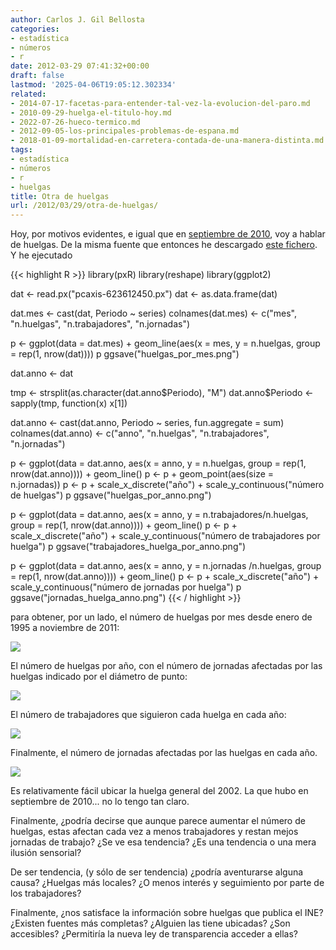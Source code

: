 ```yaml
---
author: Carlos J. Gil Bellosta
categories:
- estadística
- números
- r
date: 2012-03-29 07:41:32+00:00
draft: false
lastmod: '2025-04-06T19:05:12.302334'
related:
- 2014-07-17-facetas-para-entender-tal-vez-la-evolucion-del-paro.md
- 2010-09-29-huelga-el-titulo-hoy.md
- 2022-07-26-hueco-termico.md
- 2012-09-05-los-principales-problemas-de-espana.md
- 2018-01-09-mortalidad-en-carretera-contada-de-una-manera-distinta.md
tags:
- estadística
- números
- r
- huelgas
title: Otra de huelgas
url: /2012/03/29/otra-de-huelgas/
---
```


Hoy, por motivos evidentes, e igual que en [septiembre de 2010](https://datanalytics.com/2010/09/29/huelga-el-titulo-hoy/), voy a hablar de huelgas. De la misma fuente que entonces he descargado [este fichero](/uploads/pcaxis-623612450.px). Y he ejecutado

{{< highlight R >}}
library(pxR)
library(reshape)
library(ggplot2)

dat <- read.px("pcaxis-623612450.px")
dat <- as.data.frame(dat)

dat.mes <- cast(dat, Periodo ~ series)
colnames(dat.mes) <- c("mes", "n.huelgas", "n.trabajadores", "n.jornadas")

p <- ggplot(data = dat.mes) + geom_line(aes(x = mes, y = n.huelgas, group = rep(1, nrow(dat))))
p
ggsave("huelgas_por_mes.png")

dat.anno <- dat

tmp <- strsplit(as.character(dat.anno$Periodo), "M")
dat.anno$Periodo <- sapply(tmp, function(x) x[1])

dat.anno <- cast(dat.anno, Periodo ~ series, fun.aggregate = sum)
colnames(dat.anno) <- c("anno", "n.huelgas", "n.trabajadores", "n.jornadas")

p <- ggplot(data = dat.anno, aes(x = anno, y = n.huelgas, group = rep(1, nrow(dat.anno)))) + geom_line()
p <- p + geom_point(aes(size = n.jornadas))
p <- p + scale_x_discrete("año") + scale_y_continuous("número de huelgas")
p
ggsave("huelgas_por_anno.png")

p <- ggplot(data = dat.anno, aes(x = anno, y = n.trabajadores/n.huelgas, group = rep(1, nrow(dat.anno)))) + geom_line()
p <- p + scale_x_discrete("año") + scale_y_continuous("número de trabajadores por huelga")
p
ggsave("trabajadores_huelga_por_anno.png")

p <- ggplot(data = dat.anno, aes(x = anno, y = n.jornadas /n.huelgas, group = rep(1, nrow(dat.anno)))) + geom_line()
p <- p + scale_x_discrete("año") + scale_y_continuous("número de jornadas por huelga")
p
ggsave("jornadas_huelga_anno.png")
{{< / highlight >}}

para obtener, por un lado, el número de huelgas por mes desde enero de 1995 a noviembre de 2011:


[![](/wp-uploads/2012/03/huelgas_por_mes.png#center)
](/wp-uploads/2012/03/huelgas_por_mes.png#center)


El número de huelgas por año, con el número de jornadas afectadas por las huelgas indicado por el diámetro de punto:

[![](/wp-uploads/2012/03/huelgas_por_anno.png#center)
](/wp-uploads/2012/03/huelgas_por_anno.png#center)

El número de trabajadores que siguieron cada huelga en cada año:

[![](/wp-uploads/2012/03/trabajadores_huelga_por_anno.png#center)
](/wp-uploads/2012/03/trabajadores_huelga_por_anno.png#center)

Finalmente, el número de jornadas afectadas por las huelgas en cada año.

[![](/wp-uploads/2012/03/jornadas_huelga_anno.png#center)
](/wp-uploads/2012/03/jornadas_huelga_anno.png#center)

Es relativamente fácil ubicar la huelga general del 2002. La que hubo en septiembre de 2010... no lo tengo tan claro.

Finalmente, ¿podría decirse que aunque parece aumentar el número de huelgas, estas afectan cada vez a menos trabajadores y restan mejos jornadas de trabajo? ¿Se ve esa tendencia? ¿Es una tendencia o una mera ilusión sensorial?

De ser tendencia, (y sólo de ser tendencia) ¿podría aventurarse alguna causa? ¿Huelgas más locales? ¿O menos interés y seguimiento por parte de los trabajadores?

Finalmente, ¿nos satisface la información sobre huelgas que publica el INE? ¿Existen fuentes más completas? ¿Alguien las tiene ubicadas? ¿Son accesibles? ¿Permitiría la nueva ley de transparencia acceder a ellas?
